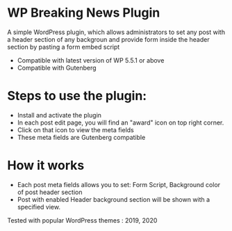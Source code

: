 # WP Breaking News Plugin

A simple WordPress plugin, which allows administrators to set any post with a header section of any backgroun and provide form inside the header section by pasting a form embed script

  - Compatible with latest version of WP 5.5.1 or above
  - Compatible with Gutenberg

# Steps to use the plugin:

  - Install and activate the plugin
  - In each post edit page, you will find an "award" icon on top right corner.
  - Click on that icon to view the meta fields
  - These meta fields are Gutenberg compatible

# How it works
  - Each post meta fields allows you to set: Form Script, Background color of post header section
  - Post with enabled Header background section will be shown with a specified view.

Tested with popular WordPress themes : 2019, 2020
